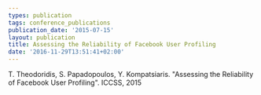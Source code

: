 ```yaml
---
types: publication
tags: conference_publications
publication_date: '2015-07-15'
layout: publication
title: Assessing the Reliability of Facebook User Profiling
date: '2016-11-29T13:51:41+02:00'
---
```

<p>T. Theodoridis, S. Papadopoulos, Y. Kompatsiaris. "Assessing the Reliability of Facebook User Profiling". ICCSS, 2015</p>
